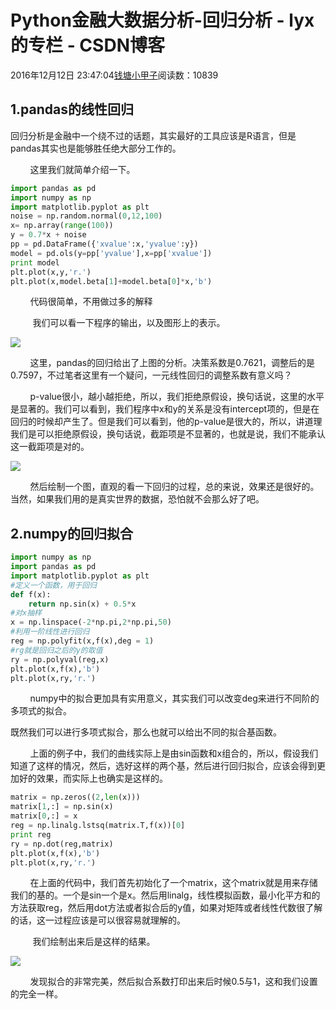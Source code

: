 # Python金融大数据分析-回归分析 - lyx的专栏 - CSDN博客





2016年12月12日 23:47:04[钱塘小甲子](https://me.csdn.net/qtlyx)阅读数：10839








## 1.pandas的线性回归        

回归分析是金融中一个绕不过的话题，其实最好的工具应该是R语言，但是pandas其实也是能够胜任绝大部分工作的。

        这里我们就简单介绍一下。



```python
import pandas as pd
import numpy as np
import matplotlib.pyplot as plt
noise = np.random.normal(0,12,100)
x= np.array(range(100))
y = 0.7*x + noise
pp = pd.DataFrame({'xvalue':x,'yvalue':y})
model = pd.ols(y=pp['yvalue'],x=pp['xvalue'])
print model
plt.plot(x,y,'r.')
plt.plot(x,model.beta[1]+model.beta[0]*x,'b')
```

        代码很简单，不用做过多的解释

         我们可以看一下程序的输出，以及图形上的表示。

![](https://img-blog.csdn.net/20161212234139026?watermark/2/text/aHR0cDovL2Jsb2cuY3Nkbi5uZXQvcXRseXg=/font/5a6L5L2T/fontsize/400/fill/I0JBQkFCMA==/dissolve/70/gravity/Center)


        这里，pandas的回归给出了上图的分析。决策系数是0.7621，调整后的是0.7597，不过笔者这里有一个疑问，一元线性回归的调整系数有意义吗？

        p-value很小，越小越拒绝，所以，我们拒绝原假设，换句话说，这里的水平是显著的。我们可以看到，我们程序中x和y的关系是没有intercept项的，但是在回归的时候却产生了。但是我们可以看到，他的p-value是很大的，所以，讲道理我们是可以拒绝原假设，换句话说，截距项是不显著的，也就是说，我们不能承认这一截距项是对的。

![](https://img-blog.csdn.net/20161212234043992?watermark/2/text/aHR0cDovL2Jsb2cuY3Nkbi5uZXQvcXRseXg=/font/5a6L5L2T/fontsize/400/fill/I0JBQkFCMA==/dissolve/70/gravity/Center)


        然后绘制一个图，直观的看一下回归的过程，总的来说，效果还是很好的。当然，如果我们用的是真实世界的数据，恐怕就不会那么好了吧。

## 2.numpy的回归拟合



```python
import numpy as np
import pandas as pd
import matplotlib.pyplot as plt
#定义一个函数，用于回归
def f(x):
    return np.sin(x) + 0.5*x
#对x抽样
x = np.linspace(-2*np.pi,2*np.pi,50)
#利用一阶线性进行回归
reg = np.polyfit(x,f(x),deg = 1)
#rg就是回归之后的y的取值
ry = np.polyval(reg,x)
plt.plot(x,f(x),'b')
plt.plot(x,ry,'r.')
```
        numpy中的拟合更加具有实用意义，其实我们可以改变deg来进行不同阶的多项式的拟合。

既然我们可以进行多项式拟合，那么也就可以给出不同的拟合基函数。

        上面的例子中，我们的曲线实际上是由sin函数和x组合的，所以，假设我们知道了这样的情况，然后，选好这样的两个基，然后进行回归拟合，应该会得到更加好的效果，而实际上也确实是这样的。



```python
matrix = np.zeros((2,len(x)))
matrix[1,:] = np.sin(x)
matrix[0,:] = x
reg = np.linalg.lstsq(matrix.T,f(x))[0]
print reg
ry = np.dot(reg,matrix)
plt.plot(x,f(x),'b')
plt.plot(x,ry,'r.')
```
        在上面的代码中，我们首先初始化了一个matrix，这个matrix就是用来存储我们的基的。一个是sin一个是x。然后用linalg，线性模拟函数，最小化平方和的方法获取reg，然后用dot方法或者拟合后的y值，如果对矩阵或者线性代数很了解的话，这一过程应该是可以很容易就理解的。

         我们绘制出来后是这样的结果。

![](https://img-blog.csdn.net/20161213151428238?watermark/2/text/aHR0cDovL2Jsb2cuY3Nkbi5uZXQvcXRseXg=/font/5a6L5L2T/fontsize/400/fill/I0JBQkFCMA==/dissolve/70/gravity/Center)


        发现拟合的非常完美，然后拟合系数打印出来后时候0.5与1，这和我们设置的完全一样。








